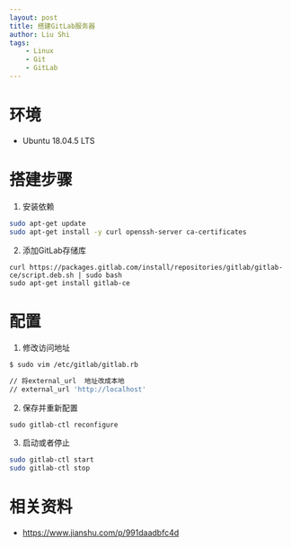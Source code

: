 ```yaml
---
layout: post
title: 搭建GitLab服务器
author: Liu Shi
tags:
    - Linux
    - Git
    - GitLab
---
```


# 环境

- Ubuntu 18.04.5 LTS

# 搭建步骤

1. 安装依赖

```bash
sudo apt-get update
sudo apt-get install -y curl openssh-server ca-certificates
```

2. 添加GitLab存储库

```
curl https://packages.gitlab.com/install/repositories/gitlab/gitlab-ce/script.deb.sh | sudo bash
sudo apt-get install gitlab-ce
```

# 配置

1. 修改访问地址

```bash
$ sudo vim /etc/gitlab/gitlab.rb

// 将external_url  地址改成本地
// external_url 'http://localhost'
```

2. 保存并重新配置

```
sudo gitlab-ctl reconfigure
```

3. 启动或者停止

```bash
sudo gitlab-ctl start
sudo gitlab-ctl stop
```

# 相关资料

- https://www.jianshu.com/p/991daadbfc4d